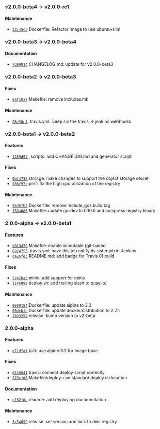 ### v2.0.0-beta4 -> v2.0.0-rc1

#### Maintenance

 - [`33c45cb`](https://github.com/deis/registry/commit/33c45cbaf69311c4f43aaf84cf993514adb181db) Dockerfile: Refactor image to use ubuntu-slim

### v2.0.0-beta3 -> v2.0.0-beta4

#### Documentation

 - [`7d09014`](https://github.com/deis/registry/commit/7d09014690690a271501c6e49372ab6a1eda918c) CHANGELOG.md: update for v2.0.0-beta3

### v2.0.0-beta2 -> v2.0.0-beta3

#### Fixes

 - [`8af10a2`](https://github.com/deis/registry/commit/8af10a28d73704e8817edb98aa36be35dd0cc3b2) Makefile: remove includes.mk

#### Maintenance

 - [`96e38cf`](https://github.com/deis/registry/commit/96e38cf90a22428668dabd8bf5ddfb365b5a55c6) .travis.yml: Deep six the travis -> jenkins webhooks

### v2.0.0-beta1 -> v2.0.0-beta2

#### Features

 - [`f289d97`](https://github.com/deis/registry/commit/f289d97e0fb5a82e7911e17e6e1f58d9c83f0436) _scripts: add CHANGELOG.md and generator script

#### Fixes

 - [`0bf4735`](https://github.com/deis/registry/commit/0bf473551e02d976d34294641ca154ae99e5a1b4) storage: make changes to support the object storage secret
 - [`586f97c`](https://github.com/deis/registry/commit/586f97c420fc77936d9421d32901d7a612f1f192) perf: fix the high cpu utilization of the registry

#### Maintenance

 - [`93d8fb2`](https://github.com/deis/registry/commit/93d8fb23c9b8db6588a2ce25f3bdab814c74b87d) Dockerfile: remove include_gcs build tag
 - [`158a686`](https://github.com/deis/registry/commit/158a686c3d60ed542b74a92519b18bdfa35c884e) Makefile: update go-dev to 0.10.0 and compress registry binary

### 2.0.0-alpha -> v2.0.0-beta1

#### Features

 - [`d019479`](https://github.com/deis/registry/commit/d019479ff95f9639e9981721081906aa28108959) Makefile: enable immutable (git-based
 - [`8924755`](https://github.com/deis/registry/commit/8924755ac2b90940ff4a5ad4348c06c252d6a32f) .travis.yml: have this job notify its sister job in Jenkins
 - [`da26fdc`](https://github.com/deis/registry/commit/da26fdcb907896c9528e862e274058458057d315) README.md: add badge for Travis CI build

#### Fixes

 - [`3747ba3`](https://github.com/deis/registry/commit/3747ba3aade2095222ed240b0515bb64a74df57d) minio: add support for minio
 - [`114b892`](https://github.com/deis/registry/commit/114b8927759777fb9a70d101bba7f2a8d86ff4d9) deploy.sh: add trailing slash to quay.io/

#### Maintenance

 - [`0699184`](https://github.com/deis/registry/commit/0699184961b886ceda6184c1896a77540962aead) Dockerfile: update alpine to 3.3
 - [`00dcbfe`](https://github.com/deis/registry/commit/00dcbfe55001805d37d0ed3affd266c442d25e3a) Dockerfile: update docker/distribution to 2.2.1
 - [`7b93259`](https://github.com/deis/registry/commit/7b932598b0dc57cacff2b3d0446d979c78a77cff) release: bump version to v2-beta

### 2.0.0-alpha

#### Features

 - [`e72dfa1`](https://github.com/deis/registry/commit/e72dfa1840f088a7539e28f9cdcd5bfaf5c15149) (all): use alpine:3.2 for image base

#### Fixes

 - [`01b8641`](https://github.com/deis/registry/commit/01b8641337eeaa45243d5fbdb01a899409e9b5e9) travis: connect deploy script correctly
 - [`570cfd6`](https://github.com/deis/registry/commit/570cfd6544b640dd03ee714a27ff391fd3ee5bc0) Makefile/deploy: use standard deploy.sh location

#### Documentation

 - [`e162fda`](https://github.com/deis/registry/commit/e162fdae1f116d302bb0774ac6efd2d000012fb9) readme: add deploying documentation

#### Maintenance

 - [`3c54099`](https://github.com/deis/registry/commit/3c540990c377c3ada665dc9c99884d8671b900d3) release: set version and lock to deis registry
